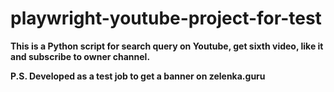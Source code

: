 # playwright-youtube-project-for-test

**This is a Python script for search query on Youtube, get sixth video, like it and subscribe to owner channel.**

**P.S. Developed as a test job to get a banner on zelenka.guru**
